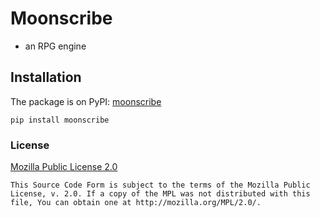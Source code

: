 # Moonscribe

- an RPG engine

## Installation

The package is on PyPI: [moonscribe](https://pypi.org/project/moonscribe/)

```
pip install moonscribe
```

### License

[Mozilla Public License 2.0](https://www.mozilla.org/en-US/MPL/2.0/)

```
This Source Code Form is subject to the terms of the Mozilla Public
License, v. 2.0. If a copy of the MPL was not distributed with this
file, You can obtain one at http://mozilla.org/MPL/2.0/.
```
